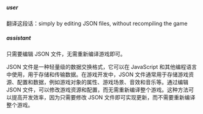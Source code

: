 ##### user
翻译这段话：simply by editing JSON files, without recompiling the game

##### assistant
 只需要编辑 JSON 文件，无需重新编译游戏即可。

JSON 文件是一种轻量级的数据交换格式，它可以在 JavaScript 和其他编程语言中使用，用于存储和传输数据。在游戏开发中，JSON 文件通常用于存储游戏资源、配置和数据，例如游戏对象的属性、游戏场景、音效和音乐等。通过编辑 JSON 文件，可以修改游戏资源和配置，而无需重新编译整个游戏。这种方法可以提高开发效率，因为只需要修改 JSON 文件即可实现更新，而不需要重新编译整个游戏。